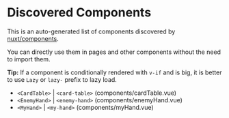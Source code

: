 # Discovered Components

This is an auto-generated list of components discovered by [nuxt/components](https://github.com/nuxt/components).

You can directly use them in pages and other components without the need to import them.

**Tip:** If a component is conditionally rendered with `v-if` and is big, it is better to use `Lazy` or `lazy-` prefix to lazy load.

- `<CardTable>` | `<card-table>` (components/cardTable.vue)
- `<EnemyHand>` | `<enemy-hand>` (components/enemyHand.vue)
- `<MyHand>` | `<my-hand>` (components/myHand.vue)
